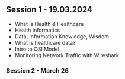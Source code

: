 ## Session 1 - 19.03.2024

- What is Health & Healthcare
- Health Informatics
- Data, Information Knowledge, Wisdom
- What is healthcare data?
- Intro to OSI Model
- Monitoring Network Traffic with Wireshark

### Session 2 - March 26

